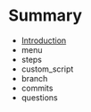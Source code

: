 # Summary

* [Introduction](README.md)
* menu
* steps
* custom_script
* branch
* commits
* questions

